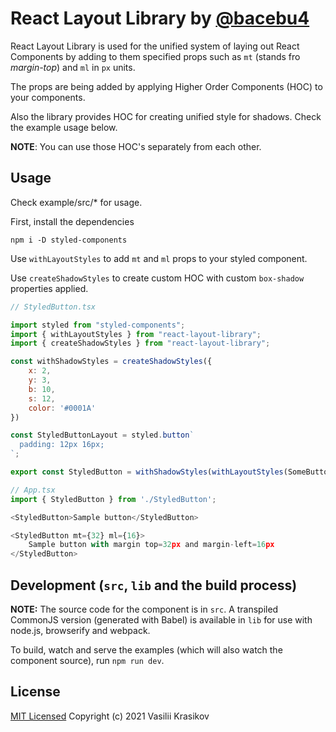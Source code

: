 # React Layout Library by [@bacebu4](https://www.instagram.com/ui.bace/)

React Layout Library is used for the unified system of laying out React Components by adding to them specified props such as `mt` (stands fro *margin-top*) and `ml` in `px` units.

The props are being added by applying Higher Order Components (HOC) to your components.

Also the library provides HOC for creating unified style for shadows. Check the example usage below.

**NOTE**: You can use those HOC's separately from each other.

## Usage

Check example/src/\* for usage.

First, install the dependencies
```shell
npm i -D styled-components
```

Use `withLayoutStyles` to add `mt` and `ml` props to your styled component.

Use `createShadowStyles` to create custom HOC with custom `box-shadow` properties applied.

```js
// StyledButton.tsx

import styled from "styled-components";
import { withLayoutStyles } from "react-layout-library";
import { createShadowStyles } from "react-layout-library";

const withShadowStyles = createShadowStyles({
	x: 2,
	y: 3,
	b: 10,
	s: 12,
	color: '#0001A'
})

const StyledButtonLayout = styled.button`
  padding: 12px 16px;
`;

export const StyledButton = withShadowStyles(withLayoutStyles(SomeButtonLayout));
```

```js
// App.tsx
import { StyledButton } from './StyledButton';

<StyledButton>Sample button</StyledButton>

<StyledButton mt={32} ml={16}>
	Sample button with margin top=32px and margin-left=16px
</StyledButton>
```

## Development (`src`, `lib` and the build process)

**NOTE:** The source code for the component is in `src`. A transpiled CommonJS version (generated with Babel) is available in `lib` for use with node.js, browserify and webpack.

To build, watch and serve the examples (which will also watch the component source), run `npm run dev`.

## License

[MIT Licensed](/LICENSE.md)
Copyright (c) 2021 Vasilii Krasikov
